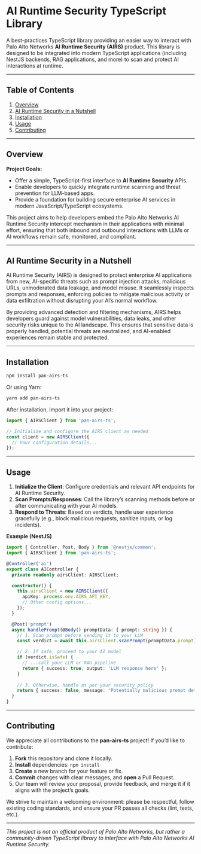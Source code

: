# AI Runtime Security TypeScript Library

A best-practices TypeScript library providing an easier way to interact with Palo Alto Networks **AI Runtime Security (AIRS)** product. This library is designed to be integrated into modern TypeScript applications (including NestJS backends, RAG applications, and more) to scan and protect AI interactions at runtime.

---

## Table of Contents
1. [Overview](#overview)
2. [AI Runtime Security in a Nutshell](#ai-runtime-security-in-a-nutshell)
3. [Installation](#installation)
4. [Usage](#usage)
5. [Contributing](#contributing)

---

## Overview

**Project Goals:**
- Offer a simple, TypeScript-first interface to **AI Runtime Security** APIs.
- Enable developers to quickly integrate runtime scanning and threat prevention for LLM-based apps.
- Provide a foundation for building secure enterprise AI services in modern JavaScript/TypeScript ecosystems.

This project aims to help developers embed the Palo Alto Networks AI Runtime Security intercept mechanism in their applications with minimal effort, ensuring that both inbound and outbound interactions with LLMs or AI workflows remain safe, monitored, and compliant.

---

## AI Runtime Security in a Nutshell

AI Runtime Security (AIRS) is designed to protect enterprise AI applications from new, AI-specific threats such as prompt injection attacks, malicious URLs, unmoderated data leakage, and model misuse. It seamlessly inspects prompts and responses, enforcing policies to mitigate malicious activity or data exfiltration without disrupting your AI’s normal workflow.

By providing advanced detection and filtering mechanisms, AIRS helps developers guard against model vulnerabilities, data leaks, and other security risks unique to the AI landscape. This ensures that sensitive data is properly handled, potential threats are neutralized, and AI-enabled experiences remain stable and protected.

---

## Installation

```bash
npm install pan-airs-ts
```

Or using Yarn:

```bash
yarn add pan-airs-ts
```

After installation, import it into your project:

```ts
import { AIRSClient } from 'pan-airs-ts';

// Initialize and configure the AIRS client as needed
const client = new AIRSClient({
  // Your configuration details...
});
```

---

## Usage

1. **Initialize the Client**: Configure credentials and relevant API endpoints for AI Runtime Security.
2. **Scan Prompts/Responses**: Call the library’s scanning methods before or after communicating with your AI models.
3. **Respond to Threats**: Based on verdicts, handle user experience gracefully (e.g., block malicious requests, sanitize inputs, or log incidents).

**Example (NestJS)**

```ts
import { Controller, Post, Body } from '@nestjs/common';
import { AIRSClient } from 'pan-airs-ts';

@Controller('ai')
export class AIController {
  private readonly airsClient: AIRSClient;

  constructor() {
    this.airsClient = new AIRSClient({
      apiKey: process.env.AIRS_API_KEY,
      // Other config options...
    });
  }

  @Post('prompt')
  async handlePrompt(@Body() promptData: { prompt: string }) {
    // 1. Scan prompt before sending it to your LLM
    const verdict = await this.airsClient.scanPrompt(promptData.prompt);

    // 2. If safe, proceed to your AI model
    if (verdict.isSafe) {
      // ...call your LLM or RAG pipeline
      return { success: true, output: 'LLM response here' };
    }
    
    // 3. Otherwise, handle as per your security policy
    return { success: false, message: 'Potentially malicious prompt detected.' };
  }
}
```

---

## Contributing

We appreciate all contributions to the **pan-airs-ts** project! If you’d like to contribute:

1. **Fork** this repository and clone it locally.
2. **Install** dependencies: `npm install`
3. **Create** a new branch for your feature or fix.
4. **Commit** changes with clear messages, and **open** a Pull Request.
5. Our team will review your proposal, provide feedback, and merge it if it aligns with the project’s goals.

We strive to maintain a welcoming environment: please be respectful, follow existing coding standards, and ensure your PR passes all checks (lint, tests, etc.).

---

_This project is not an official product of Palo Alto Networks, but rather a community-driven TypeScript library to interface with Palo Alto Networks AI Runtime Security._